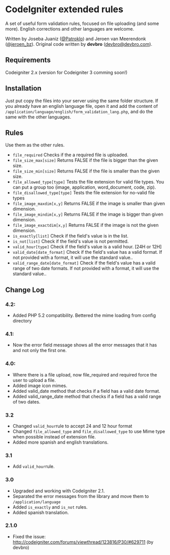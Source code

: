 # CodeIgniter extended rules

A set of useful form validation rules, focused on file uploading (and some more). English corrections and other languages are welcome.

Written by Joseba Juaniz ([@Patroklo](http://twitter.com/Patroklo)) and Jeroen van Meerendonk ([@jeroen_bz](http://twitter.com/jeroen_bz)).
Original code written by **devbro** (devbro@devbro.com).


## Requirements

Codeigniter 2.x (version for Codeigniter 3 comming soon!)


## Installation

Just put copy the files into your server using the same folder structure. If you already have an english language file,
open it and add the content of `/application/language/english/form_validation_lang.php`, and do the same with the other
languages.


## Rules

Use them as the other rules.

* `file_required` Checks if the a required file is uploaded.
* `file_size_max[size]` Returns FALSE if the file is bigger than the given size.
* `file_size_min[size]` Returns FALSE if the file is smaller than the given size.
* `file_allowed_type[type]` Tests the file extension for valid file types. You can put a group too (image, application, word_document, code, zip).
* `file_disallowed_type[type]` Tests the file extension for no-valid file types
* `file_image_maxdim[x,y]` Returns FALSE if the image is smaller than given dimension.
* `file_image_mindim[x,y]` Returns FALSE if the image is bigger than given dimension.
* `file_image_exactdim[x,y]` Returns FALSE if the image is not the given dimension.
* `is_exactly[list]` Check if the field's value is in the list.
* `is_not[list]` Check if the field's value is not permitted.
* `valid_hour[type]` Check if the field's value is a valid hour. [24H or 12H]
* `valid_date[date_format]` Check if the field's value has a valid format. If not provided with a format, it will use the standard value..
* `valid_range_date[date_format]` Check if the field's value has a valid range of two date formats. If not provided with a format, it will use the standard value..



## Change Log

### 4.2:
*	Added PHP 5.2 compatibility. Bettered the mime loading from config directory

### 4.1:
* Now the error field message shows all the error messages that it has and not only the first one.

### 4.0:
* Where there is a file upload, now file_required and required force the user to upload a file.
* Added image icon mimes.
* Added valid_date method that checks if a field has a valid date format.
* Added valid_range_date method that checks if a field has a valid range of two dates.

### 3.2
* Changed `valid_hour`rule to accept 24 and 12 hour format
* Changed `file_allowed_type` and `file_disallowed_type` to use Mime type when possible instead of extension file.
* Added more spanish and english translations.

### 3.1
* Add `valid_hour`rule.

### 3.0
* Upgraded and working with CodeIgniter 2.1.
* Separated the error messages from the library and move them to `/application/language`
* Added `is_exactly` and `is_not` rules.
* Added spanish translation.


### 2.1.0

* Fixed the issue: http://codeigniter.com/forums/viewthread/123816/P30/#629711 (by devbro)
